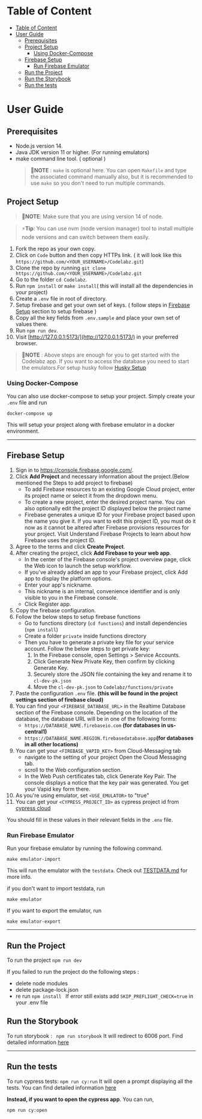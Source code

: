 # Table of Content

- [Table of Content](#table-of-content)
- [User Guide](#user-guide)
  - [Prerequisites](#prerequisites)
  - [Project Setup](#project-setup)
    - [Using Docker-Compose](#using-docker-compose)
  - [Firebase Setup](#firebase-setup)
    - [Run Firebase Emulator](#run-firebase-emulator)
  - [Run the Project](#run-the-project)
  - [Run the Storybook](#run-the-storybook)
  - [Run the tests](#run-the-tests)

# User Guide

## Prerequisites

- Node.js version 14.
- Java JDK version 11 or higher. (For running emulators)
- make command line tool. ( optional )
  > 📝**NOTE** : `make` is optional here. You can open `Makefile` and type the associated command manually also, but it is recommended to use `make` so you don't need to run multiple commands.

## Project Setup

> 📝**NOTE**: Make sure that you are using version 14 of node.

> ⚡**Tip**: You can use nvm (node version manager) tool to install multiple node versions and can switch between them easily.

1. Fork the repo as your own copy.
2. Click on `Code` button and then copy HTTPs link. ( it will look like this `https://github.com/<YOUR_USERNAME>/Codelabz.git`)
3. Clone the repo by running `git clone https://github.com/<YOUR_USERNAME>/Codelabz.git`
4. Go to the folder `cd Codelabz`.
5. Run `npm install` or `make install`( this will install all the dependencies in your project)
6. Create a `.env` file in root of directory.
7. Setup firebase and get your own set of keys. ( follow steps in [Firebase Setup](#firebase-setup) section to setup firebase )
8. Copy all the key fields from `.env.sample` and place your own set of values there.
9. Run `npm run dev`.
10. Visit [http://127.0.0.1:5173/](http://127.0.0.1:5173/) in your preferred browser.

> 📝**NOTE** : Above steps are enough for you to get started with the Codelabz app. If you want to access the database you need to start the emulators.For setup husky follow [Husky Setup](#husky-setup)

### Using Docker-Compose

You can also use docker-compose to setup your project. Simply create your `.env` file and run

```
docker-compose up
```

This will setup your project along with firebase emulator in a docker environment.

---



## Firebase Setup

1. Sign in to https://console.firebase.google.com/.
2. Click **Add Project** and necessary information about the project.(Below mentioned the Steps to add project to firebase)
   - To add Firebase resources to an existing Google Cloud project, enter its project name or select it from the dropdown menu.
   - To create a new project, enter the desired project name. You can also optionally edit the project ID displayed below the project name
   - Firebase generates a unique ID for your Firebase project based upon the name you give it. If you want to edit this project ID, you must do it now as it cannot be altered after Firebase provisions resources for your project. Visit Understand Firebase Projects to learn about how Firebase uses the project ID.
3. Agree to the terms and click **Create Project**.
4. After creating the project, click **Add Firebase to your web app**.
   - In the center of the Firebase console's project overview page, click the Web icon to launch the setup workflow.
   - If you've already added an app to your Firebase project, click Add app to display the platform options.
   - Enter your app's nickname.
   - This nickname is an internal, convenience identifier and is only visible to you in the Firebase console.
   - Click Register app.
5. Copy the firebase configuration.
6. Follow the below steps to setup firebase functions
   - Go to functions directory (`cd functions`) and install dependencies (`npm install`)
   - Create a folder `private` inside functions directory
   - Then you have to generate a private key file for your service account. Follow the below steps to get private key:
     1. In the Firebase console, open Settings > Service Accounts.
     2. Click Generate New Private Key, then confirm by clicking Generate Key.
     3. Securely store the JSON file containing the key and rename it to `cl-dev-pk.json`
     4. Move the `cl-dev-pk.json` to `Codelabz/functions/private`
7. Paste the configuration `.env` file. **(this will be found in the project settings section of firebase cloud)**
8. You can find your `<FIREBASE_DATABASE_URL>` in the Realtime Database section of the Firebase console. Depending on the location of the database, the database URL will be in one of the following forms:
   - `https://DATABASE_NAME.firebaseio.com` **(for databases in us-central1)**
   - `https://DATABASE_NAME.REGION.firebasedatabase.app`**(for databases in all other locations)**
9. You can get your `<FIREBASE_VAPID_KEY>` from Cloud-Messaging tab
   - navigate to the setting of your project Open the Cloud Messaging tab.
   - scroll to the Web configuration section.
   - In the Web Push certificates tab, click Generate Key Pair. The console displays a notice that the key pair was generated. You get your Vapid key form there.
10. As you're using emulator, set `<USE_EMULATOR>` to "true"
11. You can get your `<CYPRESS_PROJECT_ID>` as cypress project id from [cypress cloud](https://cloud.cypress.io)

You should fill in these values in their relevant fields in the `.env` file.

### Run Firebase Emulator

Run your firebase emulator by running the following command.

```
make emulator-import
```

This will run the emulator with the `testdata`. Check out [TESTDATA.md](./TESTDATA.md) for more info.

if you don't want to import testdata, run

```
make emulator
```

If you want to export the emulator, run

```
make emulator-export
```

---

## Run the Project

To run the project
`npm run dev`

If you failed to run the project do the following steps :

- delete node modules
- delete package-lock.json
- re run `npm install `
  If error still exists add `SKIP_PREFLIGHT_CHECK=true` in your .env file

## Run the Storybook

To run storybook :
` npm run storybook`
It will redirect to 6006 port. Find detailed information [here](https://storybook.js.org/docs/react/get-started/introduction)

---

## Run the tests

To run cypress tests:
`npm run cy:run`
It will open a prompt displaying all the tests. You can find detailed information [here](https://docs.cypress.io/guides/guides/command-line#How-to-run-commands)

**Instead, if you want to open the cypress app**. You can run,

`npm run cy:open`
